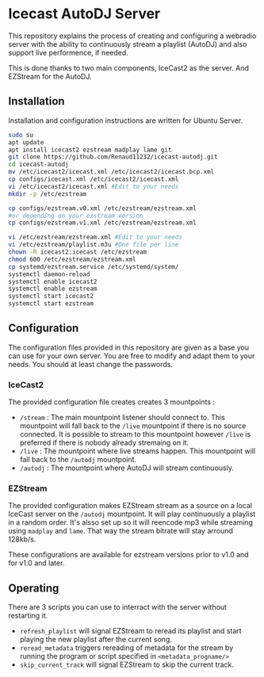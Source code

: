 # Icecast AutoDJ Server

This repository explains the process of creating and configuring a webradio server with the ability to continuously stream a playlist (AutoDJ) and also support live performence, if needed.

This is done thanks to two main components, IceCast2 as the server. And EZStream for the AutoDJ.

## Installation

Installation and configuration instructions are written for Ubuntu Server.

```bash
sudo su
apt update
apt install icecast2 ezstream madplay lame git
git clone https://github.com/Renaud11232/icecast-autodj.git
cd icecast-autodj
mv /etc/icecast2/icecast.xml /etc/icecast2/icecast.bcp.xml
cp configs/icecast.xml /etc/icecast2/icecast.xml
vi /etc/icecast2/icecast.xml #Edit to your needs
mkdir -p /etc/ezstream

cp configs/ezstream.v0.xml /etc/ezstream/ezstream.xml
#or depending on your ezstream version
cp configs/ezstream.v1.xml /etc/ezstream/ezstream.xml

vi /etc/ezstream/ezstream.xml #Edit to your needs
vi /etc/ezstream/playlist.m3u #One file per line
chown -R icecast2:icecast /etc/ezstream
chmod 600 /etc/ezstream/ezstream.xml
cp systemd/ezstream.service /etc/systemd/system/
systemctl daemon-reload
systemctl enable icecast2
systemctl enable ezstream
systemctl start icecast2
systemctl start ezstream
```

## Configuration

The configuration files provided in this repository are given as a base you can use for your own server. You are free to modify and adapt them to your needs. You should at least change the passwords.

### IceCast2

The provided configuration file creates creates 3 mountpoints :
* `/stream` : The main mountpoint listener should connect to. This mountpoint will fall back to the `/live` mountpoint if there is no source connected. It is possible to stream to this mountpoint however `/live` is preferred if there is nobody already stremaing on it.
* `/live` : The mountpoint where live streams happen. This mountpoint will fall back to the `/autodj` mountpoint.
* `/autodj` : The mountpoint where AutoDJ will stream continuously.

### EZStream

The provided configuration makes EZStream stream as a source on a local IceCast server on the `/autodj` mountpoint. It will play continuously a playlist in a random order. It's alsso set up so it will reencode mp3 while streaming using `madplay` and `lame`. That way the stream bitrate will stay arround 128kb/s.

These configurations are available for ezstream versions prior to v1.0 and for v1.0 and later.

## Operating

There are 3 scripts you can use to interract with the server without restarting it.
* `refresh_playlist` will signal EZStream to reread its playlist and start playing the new playlist after the current song.
* `reread_metadata` triggers rereading of metadata for the stream by running the program or script specified in `<metadata_progname/>`
* `skip_current_track` will signal EZStream to skip the current track.
